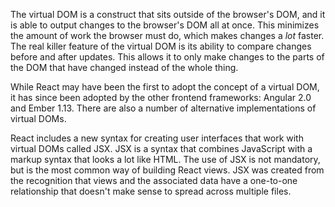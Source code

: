 The virtual DOM is a construct that sits outside of the browser's DOM, and it is able to output changes to the browser's DOM all at once. This minimizes the amount of work the browser must do, which makes changes a _lot_ faster. The real killer feature of the virtual DOM is its ability to compare changes before and after updates. This allows it to only make changes to the parts of the DOM that have changed instead of the whole thing.

While React may have been the first to adopt the concept of a virtual DOM, it has since been adopted by the other frontend frameworks: Angular 2.0 and Ember 1.13. There are also a number of alternative implementations of virtual DOMs. 

React includes a new syntax for creating user interfaces that work with virtual DOMs called JSX. JSX is a syntax that combines JavaScript with a markup syntax that looks a lot like HTML. The use of JSX is not mandatory, but is the most common way of building React views. JSX was created from the recognition that views and the associated data have a one-to-one relationship that doesn't make sense to spread across multiple files.
